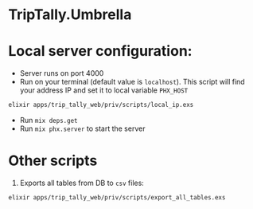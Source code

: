 # TripTally.Umbrella

# Local server configuration:

- Server runs on port 4000
- Run on your terminal (default value is `localhost`). This script will find your address IP and set it to local variable `PHX_HOST`

```sh
elixir apps/trip_tally_web/priv/scripts/local_ip.exs
```

- Run `mix deps.get`
- Run `mix phx.server` to start the server

# Other scripts

1. Exports all tables from DB to `csv` files:

```sh
elixir apps/trip_tally_web/priv/scripts/export_all_tables.exs
```
